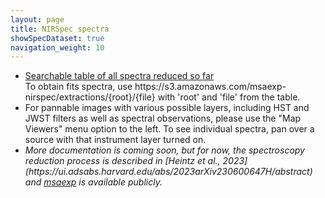 ```yaml
---
layout: page
title: NIRSpec spectra
showSpecDataset: true
navigation_weight: 10
---
```


<ul>
    <li><a href="https://s3.amazonaws.com/msaexp-nirspec/extractions/nirspec_graded.html">Searchable table of all spectra reduced so far</a></li>
    To obtain fits spectra, use https://s3.amazonaws.com/msaexp-nirspec/extractions/{root}/{file} with 'root' and 'file' from the table.
    <li>For pannable images with various possible layers, including HST and JWST filters as well as spectral observations, please use the "Map Viewers" menu option to the left. To see individual spectra, pan over a source with that instrument layer turned on.</li>
    <li><em>More documentation is coming soon, but for now, the spectroscopy reduction process is described in [Heintz et al., 2023](https://ui.adsabs.harvard.edu/abs/2023arXiv230600647H/abstract) and <a href="https://github.com/gbrammer/msaexp">msaexp</a> is available publicly.</em></li>
</ul>


